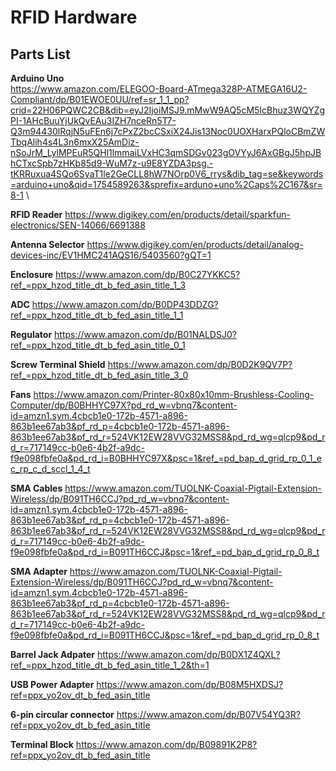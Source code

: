 # RFID Hardware #

## Parts List ##
**Arduino Uno**  
https://www.amazon.com/ELEGOO-Board-ATmega328P-ATMEGA16U2-Compliant/dp/B01EWOE0UU/ref=sr_1_1_pp?crid=22H06PQWC2CB&dib=eyJ2IjoiMSJ9.mMwW9AQ5cM5IcBhuz3WQYZgPI-1AHcBuuYjUkQvEAu3IZH7nceRn5T7-Q3m94430lRqjN5uFEn6j7cPxZ2bcCSxiX24Jis13Noc0UOXHarxPQloCBmZWTbqAlih4s4L3n6mxX25AmDiz-nSoJrM_LylMPEuR5QHl1lmmaiLVxHC3qmSDGv023gOVYyJ6AxGBgJ5hpJBhCTxcSpb7zHKb85d9-WuM7z-u9E8YZDA3psg.-tKRRuxua4SQo6SyaT1le2GeCLL8hW7NOrp0V6_rrys&dib_tag=se&keywords=arduino+uno&qid=1754589263&sprefix=arduno+uno%2Caps%2C167&sr=8-1 \
 
**RFID Reader**
https://www.digikey.com/en/products/detail/sparkfun-electronics/SEN-14066/6691388

**Antenna Selector**
https://www.digikey.com/en/products/detail/analog-devices-inc/EV1HMC241AQS16/5403560?gQT=1

**Enclosure**
https://www.amazon.com/dp/B0C27YKKC5?ref_=ppx_hzod_title_dt_b_fed_asin_title_1_3

**ADC**
https://www.amazon.com/dp/B0DP43DDZG?ref_=ppx_hzod_title_dt_b_fed_asin_title_1_1

**Regulator** 
https://www.amazon.com/dp/B01NALDSJ0?ref_=ppx_hzod_title_dt_b_fed_asin_title_0_1

**Screw Terminal Shield**
https://www.amazon.com/dp/B0D2K9QV7P?ref_=ppx_hzod_title_dt_b_fed_asin_title_3_0

**Fans**
https://www.amazon.com/Printer-80x80x10mm-Brushless-Cooling-Computer/dp/B0BHHYC97X?pd_rd_w=vbnq7&content-id=amzn1.sym.4cbcb1e0-172b-4571-a896-863b1ee67ab3&pf_rd_p=4cbcb1e0-172b-4571-a896-863b1ee67ab3&pf_rd_r=524VK12EW28VVG32MSS8&pd_rd_wg=qlcp9&pd_rd_r=717149cc-b0e6-4b2f-a9dc-f9e098fbfe0a&pd_rd_i=B0BHHYC97X&psc=1&ref_=pd_bap_d_grid_rp_0_1_ec_rp_c_d_sccl_1_4_t

**SMA Cables**
https://www.amazon.com/TUOLNK-Coaxial-Pigtail-Extension-Wireless/dp/B091TH6CCJ?pd_rd_w=vbnq7&content-id=amzn1.sym.4cbcb1e0-172b-4571-a896-863b1ee67ab3&pf_rd_p=4cbcb1e0-172b-4571-a896-863b1ee67ab3&pf_rd_r=524VK12EW28VVG32MSS8&pd_rd_wg=qlcp9&pd_rd_r=717149cc-b0e6-4b2f-a9dc-f9e098fbfe0a&pd_rd_i=B091TH6CCJ&psc=1&ref_=pd_bap_d_grid_rp_0_8_t

**SMA Adapter**
https://www.amazon.com/TUOLNK-Coaxial-Pigtail-Extension-Wireless/dp/B091TH6CCJ?pd_rd_w=vbnq7&content-id=amzn1.sym.4cbcb1e0-172b-4571-a896-863b1ee67ab3&pf_rd_p=4cbcb1e0-172b-4571-a896-863b1ee67ab3&pf_rd_r=524VK12EW28VVG32MSS8&pd_rd_wg=qlcp9&pd_rd_r=717149cc-b0e6-4b2f-a9dc-f9e098fbfe0a&pd_rd_i=B091TH6CCJ&psc=1&ref_=pd_bap_d_grid_rp_0_8_t

**Barrel Jack Adpater**
https://www.amazon.com/dp/B0DX1Z4QXL?ref_=ppx_hzod_title_dt_b_fed_asin_title_1_2&th=1

**USB Power Adapter**
https://www.amazon.com/dp/B08M5HXDSJ?ref=ppx_yo2ov_dt_b_fed_asin_title

**6-pin circular connector**
https://www.amazon.com/dp/B07V54YQ3R?ref=ppx_yo2ov_dt_b_fed_asin_title

**Terminal Block**
https://www.amazon.com/dp/B09891K2P8?ref=ppx_yo2ov_dt_b_fed_asin_title


